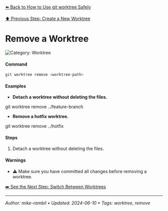 [⬅️ Back to How to Use git worktree Safely](./how-to-use-git-worktree-safely.md)

[⬆️ Previous Step: Create a New Worktree](./create-a-new-worktree.md)

# Remove a Worktree


![Category: Worktree](https://img.shields.io/badge/Category-Worktree-blue)

#### Command
```sh
git worktree remove <worktree-path>
```

#### Examples
- **Detach a worktree without deleting the files.**

git worktree remove ../feature-branch
- **Remove a hotfix worktree.**

git worktree remove ../hotfix


#### Steps
1. Detach a worktree without deleting the files.


#### Warnings
- ⚠️ Make sure you have committed all changes before removing a worktree.


[➡️ See the Next Step: Switch Between Worktrees](./switch-between-worktrees.md)

---

_Author: mike-rambil • Updated: 2024-06-10 • Tags: worktree, remove_
